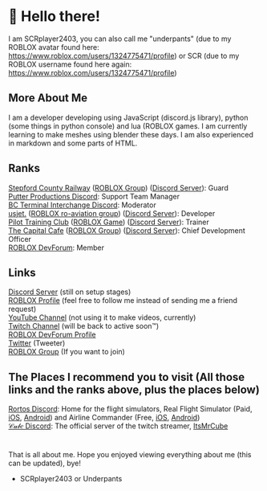 # 👋 Hello there!

I am SCRplayer2403, you can also call me "underpants" (due to my ROBLOX avatar found here: https://www.roblox.com/users/1324775471/profile) or SCR (due to my ROBLOX username found here again: https://www.roblox.com/users/1324775471/profile)

## More About Me

I am a developer developing using JavaScript (discord.js library), python (some things in python console) and lua (ROBLOX games. I am currently learning to make meshes using blender these days. I am also experienced in markdown and some parts of HTML.

## Ranks

[Stepford County Railway](https://www.roblox.com/games/696347899) ([ROBLOX Group](https://www.roblox.com/groups/3620943/Stepford-County-Railway#!/about)) ([Discord Server](https://discord.gg/scr)): Guard <br>
[Putter Productions Discord](https://discord.gg/qyj9GXYkYy): Support Team Manager <br>
[BC Terminal Interchange Discord](https://discord.gg/QWCCapApZK): Moderator <br>
[usjet.](https://www.roblox.com/groups/10095601/usjet-RBLX#!/about) ([ROBLOX ro-aviation group](https://www.roblox.com/groups/10095601/usjet-RBLX#!/about)) ([Discord Server](https://discord.gg/3Y8m3MP9nX)): Developer <br>
[Pilot Training Club](https://www.roblox.com/groups/2794513/Pilot-Training-Club) ([ROBLOX Game](https://www.roblox.com/games/20321167/Pilot-Training-Flight-Simulator)) ([Discord Server](https://discord.gg/ptc)): Trainer <br>
[The Capital Cafe](https://www.roblox.com/games/5531504222/UPDATE-Work-at-The-Capital-Cafe) ([ROBLOX Group](https://www.roblox.com/groups/7378730/The-Capital-Cafe)) ([Discord Server](https://discord.gg/XNFsPkp)): Chief Development Officer <br>
[ROBLOX DevForum](https://devforum.roblox.com/): Member

## Links

[Discord Server](https://discord.gg/x292tfKpD6) (still on setup stages) <br>
[ROBLOX Profile](https://www.roblox.com/users/1324775471/profile) (feel free to follow me instead of sending me a friend request) <br>
[YouTube Channel](https://www.youtube.com/channel/UCi4rZHi2Rn3rSiDug2mt) (not using it to make videos, currently) <br>
[Twitch Channel](https://www.twitch.tv/scrplayer2403) (will be back to active soon™) <br>
[ROBLOX DevForum Profile](https://devforum.roblox.com/u/scrplayer2403/) <br>
[Twitter](https://twitter.com/AarushAtharv) (Tweeter) <br>
[ROBLOX Group](https://www.roblox.com/groups/6874817/RBLX-Protocol-Studios) (If you want to join)

## The Places I recommend you to visit (All those links and the ranks above, plus the places below)

[Rortos Discord](https://discord.gg/rortos): Home for the flight simulators, Real Flight Simulator (Paid, [iOS](https://apps.apple.com/us/app/rfs-real-flight-simulator/id1444761746), [Android](https://play.google.com/store/apps/details?id=it.rortos.realflightsimulator)) and Airline Commander (Free, [iOS](https://apps.apple.com/us/app/airline-commander/id1333476679), [Android](https://play.google.com/store/apps/details?id=it.rortos.realflight))<br>
[𝒞𝓊𝒷𝑒 Discord](https://mrcube.live/discord): The official server of the twitch streamer, [ItsMrCube](https://www.twitch.tv/itsmrcube)

#

That is all about me. Hope you enjoyed viewing everything about me (this can be updated), bye!

- SCRplayer2403 or Underpants

<!--
**SCRplayer2403theDev/SCRplayer2403theDev** is a ✨ _special_ ✨ repository because its `README.md` (this file) appears on your GitHub profile.

Here are some ideas to get you started:

- 🔭 I’m currently working on ...
- 🌱 I’m currently learning ...
- 👯 I’m looking to collaborate on ...
- 🤔 I’m looking for help with ...
- 💬 Ask me about ...
- 📫 How to reach me: ...
- 😄 Pronouns: ...
- ⚡ Fun fact: ...
-->
